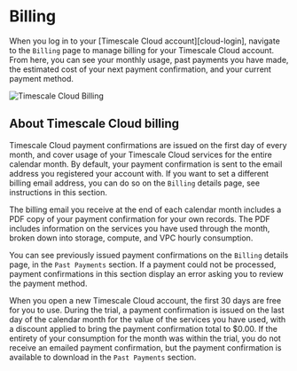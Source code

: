 # Billing
When you log in to your [Timescale Cloud account][cloud-login], navigate to the
`Billing` page to manage billing for your Timescale Cloud account. From here,
you can see your monthly usage, past payments you have made, the estimated cost
of your next payment confirmation, and your current payment method.

<img class="main-content__illustration" src="https://s3.amazonaws.com/assets.timescale.com/docs/images/tsc-billing-details.png" alt="Timescale Cloud Billing"/>

## About Timescale Cloud billing
Timescale Cloud payment confirmations are issued on the first day of every
month, and cover usage of your Timescale Cloud services for the entire calendar
month. By default, your payment confirmation is sent to the email address you
registered your account with. If you want to set a different billing email
address, you can do so on the `Billing` details page, see instructions in this
section.

The billing email you receive at the end of each calendar month includes a PDF
copy of your payment confirmation for your own records. The PDF includes
information on the services you have used through the month, broken down into
storage, compute, and VPC hourly consumption.

You can see previously issued payment confirmations on the `Billing` details
page, in the `Past Payments` section. If a payment could not be processed,
payment confirmations in this section display an error asking you to review the
payment method.

When you open a new Timescale Cloud account, the first 30 days are free for
you to use. During the trial, a payment confirmation is issued on the last day
of the calendar month for the value of the services you have used, with a
discount applied to bring the payment confirmation total to $0.00. If the
entirety of your consumption for the month was within the trial, you do not
receive an emailed payment confirmation, but the payment confirmation is
available to download in the `Past Payments` section.
